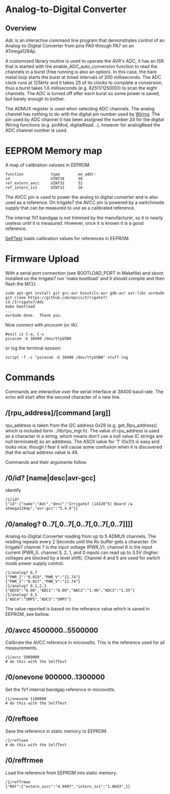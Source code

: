 # Analog-to-Digital Converter

## Overview

Adc is an interactive command line program that demonstrates control of an Analog-to-Digital Converter from pins PA0 through PA7 on an ATmega1284p. 

A customized library routine is used to operate the AVR's ADC, it has an ISR that is started with the enable_ADC_auto_conversion function to read the channels in a burst (free running is also an option). In this case, the bare metal loop starts the burst at timed intervals of 200 milliseconds. The ADC clock runs at 125kHz and it takes 25 of its clocks to complete a conversion, thus a burst takes 1.6 milliseconds (e.g. 8*25*(1/125000)) to scan the eight channels. The ADC is turned off after each burst so some power is saved, but barely enough to bother.

The ADMUX register is used when selecting ADC channels.  The analog channel has nothing to do with the digital pin number used by [Wiring]. The pin used by ADC channel 0 has been assigned the number 24 for the digital Wiring functions (e.g. pinMod, digitalRead...), however for analogRead the ADC channel number is used.

[Wiring]: https://arduinohistory.github.io/


# EEPROM Memory map 

A map of calibration valuses in EEPROM. 

```
function            type        ee_addr:
id                  UINT16      30
ref_extern_avcc     UINT32      32
ref_intern_1v1      UINT32      36
```

The AVCC pin is used to power the analog to digital converter and is also used as a reference. On Irrigate7 the AVCC pin is powered by a switchmode supply that can be measured to use as a calibrated reference.

The internal 1V1 bandgap is not trimmed by the manufacturer, so it is nearly useless until it is measured. However, once it is known it is a good reference.

[SelfTest] loads calibration values for references in EEPROM.

[SelfTest]: https://github.com/epccs/Irrigate7/tree/master/SelfTest


# Firmware Upload

With a serial port connection (see BOOTLOAD_PORT in Makefile) and xboot installed on the Irrigate7 run 'make bootload' and it should compile and then flash the MCU.

```
sudo apt-get install git gcc-avr binutils-avr gdb-avr avr-libc avrdude
git clone https://github.com/epccs/Irrigate7/
cd /Irrigate7/Adc
make bootload
...
avrdude done.  Thank you.
``` 

Now connect with picocom (or ilk).


``` 
#exit is C-a, C-x
picocom -b 38400 /dev/ttyUSB0
``` 

or log the terminal session

``` 
script -f -c "picocom -b 38400 /dev/ttyUSB0" stuff.log
``` 


# Commands

Commands are interactive over the serial interface at 38400 baud rate. The echo will start after the second character of a new line. 


## /[rpu_address]/[command [arg]]

rpu_address is taken from the I2C address 0x29 (e.g. get_Rpu_address() which is included form ../lib/rpu_mgr.h). The value of rpu_address is used as a character in a string, which means don't use a null value (C strings are null terminated) as an adddress. The ASCII value for '1' (0x31) is easy and looks nice, though I fear it will cause some confusion when it is discovered that the actual address value is 49.

Commands and their arguments follow.


## /0/id? [name|desc|avr-gcc]

identify 

``` 
/1/id?
{"id":{"name":"Adc","desc":"Irrigate7 (14320^5) Board /w atmega1284p","avr-gcc":"5.4.0"}}
```

##  /0/analog? 0..7[,0..7[,0..7[,0..7[,0..7]]]]    

Analog-to-Digital Converter reading from up to 5 ADMUX channels. The reading repeats every 2 Seconds until the Rx buffer gets a character. On Irrigate7 channel 7 is the input voltage (PWR_V), channel 6 is the input current (PWR_I). channel 3, 2,  1, and 0 inputs can read up to 3.5V (higher voltages are blocked by a level shift). Channel 4 and 5 are used for switch mode power supply control.

``` 
/1/analog? 6,7
{"PWR_I":"0.019","PWR_V":"12.74"}
{"PWR_I":"0.017","PWR_V":"12.74"}
/1/analog? 0,1,2,3
{"ADC0":"0.00","ADC1":"0.00","ADC2":"1.96","ADC3":"1.55"}
/1/analog? 4,5
{"ADC4":"SMPS","ADC5":"SMPS"}
```

The value reported is based on the referance value which is saved in EEPROM, see bellow.


##  /0/avcc 4500000..5500000

Calibrate the AVCC reference in microvolts. This is the reference used for all measurements.

``` 
/1/avcc 5009000
# do this with the SelfTest
``` 


##  /0/onevone 900000..1300000

Set the 1V1 internal bandgap reference in microvolts.

```
/1/onevone 1100000
# do this with the SelfTest
``` 


##  /0/reftoee

Save the reference in static memory to EEPROM.

```
/1/reftoee
# do this with the SelfTest
```


##  /0/reffrmee

Load the reference from EEPROM into static memory.

```
/1/reffrmee
{"REF":{"extern_avcc":"4.9997","intern_1v1":"1.0693",}}
```

